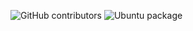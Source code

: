 ![GitHub contributors](https://img.shields.io/github/contributors/kariBifs/capston?color=blue&label=contributors)
![Ubuntu package](https://img.shields.io/ubuntu/v/ubuntu)
